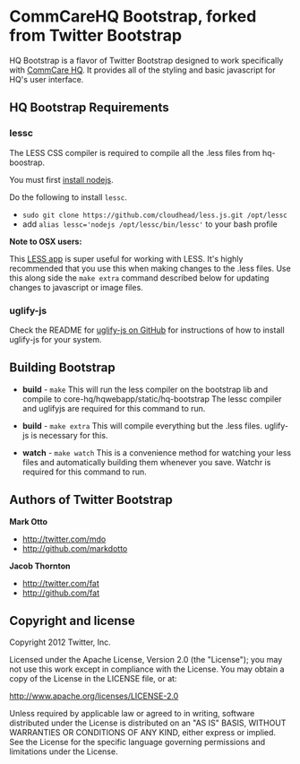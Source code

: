 CommCareHQ Bootstrap, forked from Twitter Bootstrap
===================================================

HQ Bootstrap is a flavor of Twitter Bootstrap designed to work specifically with [CommCare HQ](https://github.com/dimagi/commcare-hq).
It provides all of the styling and basic javascript for HQ's user interface.

HQ Bootstrap Requirements
-------------------------

### lessc

The LESS CSS compiler is required to compile all the .less files from hq-boostrap.

You must first [install nodejs](https://github.com/joyent/node/wiki/Installing-Node.js-via-package-manager).

Do the following to install `lessc`.

+ `sudo git clone https://github.com/cloudhead/less.js.git /opt/lessc`
+ add `alias lessc='nodejs /opt/lessc/bin/lessc'` to your bash profile

**Note to OSX users:**

This [LESS app](http://incident57.com/less/) is super useful for working with LESS.
It's highly recommended that you use this when making changes to the .less files. Use this along side the `make extra` command described below for updating changes to javascript or image files.

### uglify-js

Check the README for [uglify-js on GitHub](https://github.com/mishoo/UglifyJS) for instructions of how to install uglify-js for your system.

Building Bootstrap
------------------

+ **build** - `make`
This will run the less compiler on the bootstrap lib and compile to core-hq/hqwebapp/static/hq-bootstrap
The lessc compiler and uglifyjs are required for this command to run.

+ **build** - `make extra`
This will compile everything but the .less files. uglify-js is necessary for this.

+ **watch** - `make watch`
This is a convenience method for watching your less files and automatically building them whenever you save.
Watchr is required for this command to run.


Authors of Twitter Bootstrap
----------------------------

**Mark Otto**

+ http://twitter.com/mdo
+ http://github.com/markdotto

**Jacob Thornton**

+ http://twitter.com/fat
+ http://github.com/fat


Copyright and license
---------------------

Copyright 2012 Twitter, Inc.

Licensed under the Apache License, Version 2.0 (the "License");
you may not use this work except in compliance with the License.
You may obtain a copy of the License in the LICENSE file, or at:

   http://www.apache.org/licenses/LICENSE-2.0

Unless required by applicable law or agreed to in writing, software
distributed under the License is distributed on an "AS IS" BASIS,
WITHOUT WARRANTIES OR CONDITIONS OF ANY KIND, either express or implied.
See the License for the specific language governing permissions and
limitations under the License.


